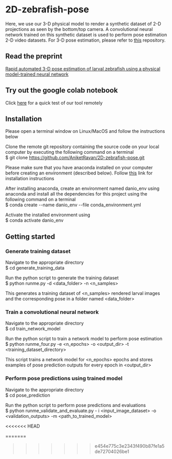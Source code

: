 # 2D-zebrafish-pose

Here, we use our 3-D physical model to render a synthetic dataset of 2-D projections as seen by the bottom/top camera. A convolutional neural network trained on this synthetic dataset is used to perform pose estimation 2-D video datasets. For 3-D pose estimation, please refer to <a href="https://github.com/AniketRavan/3D-fish-pose">this</a> repository.

## Read the preprint
<a href="https://www.biorxiv.org/content/10.1101/2023.01.06.522821v1.full">Rapid automated 3-D pose estimation of larval zebrafish using a physical model-trained neural network</a>

## Try out the google colab notebook
Click <a href="https://colab.research.google.com/drive/1D20daqPmzXO8bjnBfi6sYFHuGz9nwDom?authuser=1">here</a> for a quick test of our tool remotely


## Installation

Please open a terminal window on Linux/MacOS and follow the instructions below

Clone the remote git repository containing the source code on your local computer by executing the following command on a terminal \
$ git clone https://github.com/AniketRavan/2D-zebrafish-pose.git

Please make sure that you have anaconda installed on your computer before creating an environment (described below). Follow  <a href="https://docs.anaconda.com/free/anaconda/install/index.html">this</a> link for installation instructions 

After installing anaconda, create an environment named danio_env using anaconda and install all the dependencies for this project using the following command on a terminal \
$ conda create --name danio_env --file conda_environment.yml

Activate the installed environment using \
$ conda activate danio_env

## Getting started

### Generate training dataset

Navigate to the appropriate directory \
$ cd generate_training_data 

Run the python script to generate the training dataset \
$ python runme.py -d <data_folder> -n <n_samples> 

This generates a training dataset of <n_samples> rendered larval images and the corresponding pose in a folder named <data_folder>

### Train a convolutional neural network

Navigate to the appropriate directory \
$ cd train_network_model 

Run the python script to train a network model to perform pose estimation \
$ python runme_four.py -e <n_epochs> -o <output_dir> -t <training_dataset_directory>

This script trains a network model for <n_epochs> epochs and stores examples of pose prediction outputs for every epoch in <output_dir>

### Perform pose predictions using trained model

Navigate to the appropriate directory \
$ cd pose_prediction 

Run the python script to perform pose predictions and evaluations \
$ python runme_validate_and_evaluate.py - i <input_image_dataset> -o <validation_outputs> -m <path_to_trained_model>


<<<<<<< HEAD

=======
>>>>>>> e454e775c3e2343f490b87fe1a5de72704026be1
